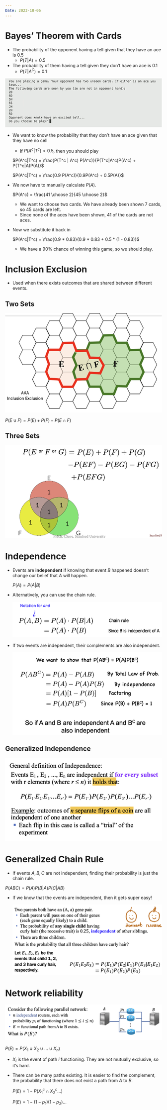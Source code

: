```yaml
---
Date: 2023-10-06
---
```

# Bayes’ Theorem with Cards

- The probability of the opponent having a tell given that they have an ace is 0.5
    - $P(T|A) = 0.5$﻿
- The probability of them having a tell given they don’t have an ace is 0.1
    - $P(T|A^C) = 0.1$﻿

![Untitled 179.png](../../attachments/Untitled%20179.png)

- We want to know the probability that they don’t have an ace given that they have no cell
    
    - If $P(A^c | T^c) > 0.5$﻿, then you should play
    
    $P(A^c|T^c) = \frac{P(T^c | A^c) P(A^c)}{P(T^c|A^c)P(A^c) + P(T^c|A)P(A)}$
    
    $P(A^c|T^c) = \frac{0.9 P(A^c)}{0.9P(A^c) + 0.5P(A)}$
    
- We now have to manually calculate $P(A)$﻿.
    
    $P(A^c) = \frac{41 \choose 2}{45 \choose 2}$
    
    - We want to choose two cards. We have already been shown 7 cards, so 45 cards are left.
    - Since none of the aces have been shown, 41 of the cards are not aces.
- Now we substitute it back in
    
    $P(A^c|T^c) = \frac{0.9 * 0.83}{0.9 * 0.83 + 0.5 * (1 - 0.83)}$
    
    - We have a 90% chance of winning this game, so we should play.

# Inclusion Exclusion

- Used when there exists outcomes that are shared between different events.

## Two Sets

![Untitled 1 142.png](../../attachments/Untitled%201%20142.png)

$P(E \cup F) = P(E) + P(F) - P(E\cap F)$

## Three Sets

![Untitled 2 141.png](../../attachments/Untitled%202%20141.png)

# Independence

- Events are **independent** if knowing that event $B$﻿ happened doesn’t change our belief that $A$﻿ will happen.
    
    $P(A) = P(A | B)$
    
- Alternatively, you can use the chain rule.
    
    ![Untitled 3 138.png](../../attachments/Untitled%203%20138.png)
    
- If two events are independent, their complements are also independent.
    
    ![Untitled 4 133.png](../../attachments/Untitled%204%20133.png)
    

## Generalized Independence

![Untitled 5 131.png](../../attachments/Untitled%205%20131.png)

# Generalized Chain Rule

- If events $A, B, C$﻿ are not independent, finding their probability is just the chain rule.

$P(ABC) = P(A) P(B|A) P(C|AB)$

- If we know that the events are independent, then it gets super easy!
    
    ![Untitled 6 129.png](../../attachments/Untitled%206%20129.png)
    

# Network reliability

![Untitled 7 126.png](../../attachments/Untitled%207%20126.png)

$P(E) = P(X_1 \cup X_2 \cup \dots \cup X_n)$

- $X_i$﻿ is the event of path $i$﻿ functioning. They are not mutually exclusive, so it’s hard.
- There can be many paths existing. It is easier to find the complement, the probability that there does not exist a path from $A$﻿ to $B$﻿.
    
    $P(E) = 1 - P(X_1^c \cap X_2^c \dots)$
    
    $P(E) = 1 - (1-p_1)(1-p_2)\dots$